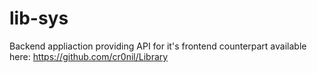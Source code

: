 # lib-sys

Backend appliaction providing API for it's frontend counterpart available here:
https://github.com/cr0nil/Library
